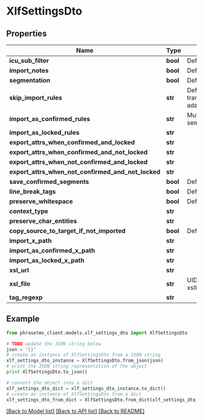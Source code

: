 # XlfSettingsDto

## Properties

| Name                                               | Type     | Description                                                                                          | Notes      |
| -------------------------------------------------- | -------- | ---------------------------------------------------------------------------------------------------- | ---------- |
| **icu_sub_filter**                                 | **bool** | Default: false                                                                                       | [optional] |
| **import_notes**                                   | **bool** | Default: true                                                                                        | [optional] |
| **segmentation**                                   | **bool** | Default: true                                                                                        | [optional] |
| **skip_import_rules**                              | **str**  | Default: translate&#x3D;no; examples: translate&#x3D;no;approved&#x3D;no;state&#x3D;needs-adaptation | [optional] |
| **import_as_confirmed_rules**                      | **str**  | Multiple rules must be separated by semicolon                                                        | [optional] |
| **import_as_locked_rules**                         | **str**  |                                                                                                      | [optional] |
| **export_attrs_when_confirmed_and_locked**         | **str**  |                                                                                                      | [optional] |
| **export_attrs_when_confirmed_and_not_locked**     | **str**  |                                                                                                      | [optional] |
| **export_attrs_when_not_confirmed_and_locked**     | **str**  |                                                                                                      | [optional] |
| **export_attrs_when_not_confirmed_and_not_locked** | **str**  |                                                                                                      | [optional] |
| **save_confirmed_segments**                        | **bool** | Default: true                                                                                        | [optional] |
| **line_break_tags**                                | **bool** | Default: false                                                                                       | [optional] |
| **preserve_whitespace**                            | **bool** | Default: true                                                                                        | [optional] |
| **context_type**                                   | **str**  |                                                                                                      | [optional] |
| **preserve_char_entities**                         | **str**  |                                                                                                      | [optional] |
| **copy_source_to_target_if_not_imported**          | **bool** | Default: true                                                                                        | [optional] |
| **import_x_path**                                  | **str**  |                                                                                                      | [optional] |
| **import_as_confirmed_x_path**                     | **str**  |                                                                                                      | [optional] |
| **import_as_locked_x_path**                        | **str**  |                                                                                                      | [optional] |
| **xsl_url**                                        | **str**  |                                                                                                      | [optional] |
| **xsl_file**                                       | **str**  | UID of uploaded XSL file, overrides xslUrl                                                           | [optional] |
| **tag_regexp**                                     | **str**  |                                                                                                      | [optional] |

## Example

```python
from phrasetms_client.models.xlf_settings_dto import XlfSettingsDto

# TODO update the JSON string below
json = "{}"
# create an instance of XlfSettingsDto from a JSON string
xlf_settings_dto_instance = XlfSettingsDto.from_json(json)
# print the JSON string representation of the object
print XlfSettingsDto.to_json()

# convert the object into a dict
xlf_settings_dto_dict = xlf_settings_dto_instance.to_dict()
# create an instance of XlfSettingsDto from a dict
xlf_settings_dto_from_dict = XlfSettingsDto.from_dict(xlf_settings_dto_dict)
```

[[Back to Model list]](../README.md#documentation-for-models) [[Back to API list]](../README.md#documentation-for-api-endpoints) [[Back to README]](../README.md)
